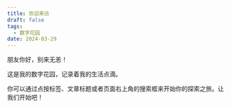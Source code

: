 ```yaml
---
title: 欢迎来访
draft: false
tags:
  - 数字花园
date: 2024-03-29
---
```


朋友你好，别来无恙！

这是我的数字花园，记录着我的生活点滴。

你可以通过点按标签、文章标题或者页面右上角的搜索框来开始你的探索之旅。让我们开始吧！
